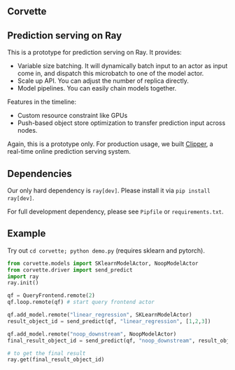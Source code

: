 Corvette
-------

## Prediction serving on Ray

This is a prototype for prediction serving on Ray. It provides:
- Variable size batching. It will dynamically batch input to an actor as input come in, and dispatch this microbatch to one of the model actor.
- Scale up API. You can adjust the number of replica directly. 
- Model pipelines. You can easily chain models together.

Features in the timeline:
- Custom resource constraint like GPUs
- Push-based object store optimization to transfer prediction input across nodes.

Again, this is a prototype only. For production usage, we built [Clipper](http://clipper.ai), a real-time online prediction serving system. 

## Dependencies
Our only hard dependency is `ray[dev]`. Please install it via `pip install ray[dev]`.

For full development dependency, please see `Pipfile` or `requirements.txt`.

## Example
Try out `cd corvette; python demo.py` (requires sklearn and pytorch).

```python
from corvette.models import SKlearnModelActor, NoopModelActor
from corvette.driver import send_predict
import ray
ray.init()

qf = QueryFrontend.remote(2)
qf.loop.remote(qf) # start query frontend actor

qf.add_model.remote("linear_regression", SKLearnModelActor)
result_object_id = send_predict(qf, "linear_regression", [1,2,3])

qf.add_model.remote("noop_downstream", NoopModelActor)
final_result_object_id = send_predict(qf, "noop_downstream", result_object_id)

# to get the final result
ray.get(final_result_object_id)
```
